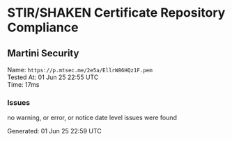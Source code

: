 # STIR/SHAKEN Certificate Repository Compliance

## Martini Security

Name: `https://p.mtsec.me/2e5a/EllrW86HQz1F.pem`\
Tested At: 01 Jun 25 22:55 UTC\
Time: 17ms

### Issues

no warning, or error, or notice date level issues were found

Generated: 01 Jun 25 22:59 UTC